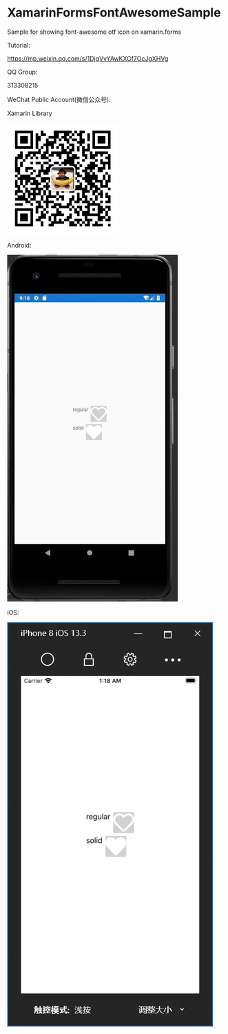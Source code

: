 # XamarinFormsFontAwesomeSample
Sample for showing font-awesome otf icon on xamarin.forms

Tutorial:

<a target="_blank" href="https://mp.weixin.qq.com/s/1DjqVvYAwKXGf7OcJgXHVg">https://mp.weixin.qq.com/s/1DjqVvYAwKXGf7OcJgXHVg</a>

QQ Group:

313308215

WeChat Public Account(微信公众号):

Xamarin Library


<img src="https://raw.githubusercontent.com/jingliancui/XamarinFormsFontAwesomeSample/master/Images/wechatqrcode.jpg"/>

Android:

<img src="https://raw.githubusercontent.com/jingliancui/XamarinFormsFontAwesomeSample/master/Images/Android.jpg"/>

iOS:

<img src="https://raw.githubusercontent.com/jingliancui/XamarinFormsFontAwesomeSample/master/Images/iOS.jpg"/>

